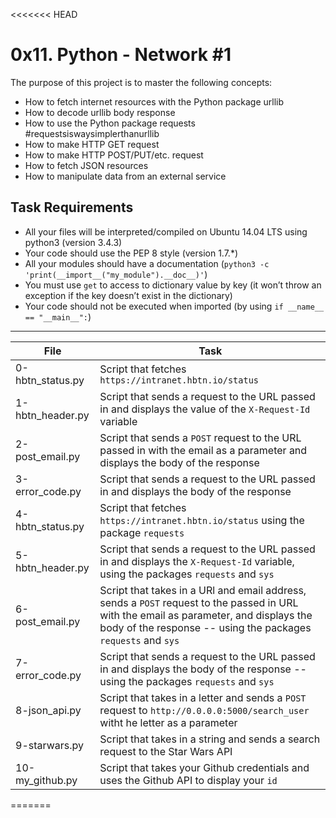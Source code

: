 <<<<<<< HEAD
# 0x11. Python - Network #1

The purpose of this project is to master the following concepts:
- How to fetch internet resources with the Python package urllib
- How to decode urllib body response
- How to use the Python package requests #requestsiswaysimplerthanurllib
- How to make HTTP GET request
- How to make HTTP POST/PUT/etc. request
- How to fetch JSON resources
- How to manipulate data from an external service

## Task Requirements
- All your files will be interpreted/compiled on Ubuntu 14.04 LTS using python3 (version 3.4.3)
- Your code should use the PEP 8 style (version 1.7.*)
- All your modules should have a documentation (```python3 -c 'print(__import__("my_module").__doc__)'```)
- You must use ```get``` to access to dictionary value by key (it won’t throw an exception if the key doesn’t exist in the dictionary)
- Your code should not be executed when imported (by using ```if __name__ == "__main__":```)

---
File | Task
---|---
0-hbtn_status.py | Script that fetches ```https://intranet.hbtn.io/status```
1-hbtn_header.py | Script that sends a request to the URL passed in and displays the value of the ```X-Request-Id``` variable
2-post_email.py | Script that sends a ```POST``` request to the URL passed in with the email as a parameter and displays the body of the response
3-error_code.py | Script that sends a request to the URL passed in and displays the body of the response
4-hbtn_status.py | Script that fetches ```https://intranet.hbtn.io/status``` using the package ```requests```
5-hbtn_header.py | Script that sends a request to the URL passed in and displays the ```X-Request-Id``` variable, using the packages ```requests``` and ```sys```
6-post_email.py | Script that takes in a URl and email address, sends a ```POST``` request to the passed in URL with the email as parameter, and displays the body of the response -- using the packages ```requests``` and ```sys```
7-error_code.py | Script that sends a request to the URL passed in and displays the body of the response -- using the packages ```requests``` and ```sys```
8-json_api.py | Script that takes in a letter and sends a ```POST``` request to ```http://0.0.0.0:5000/search_user``` witht he letter as a parameter
9-starwars.py | Script that takes in a string and sends a search request to the Star Wars API
10-my_github.py | Script that takes your Github credentials and uses the Github API to display your ```id```
=======
